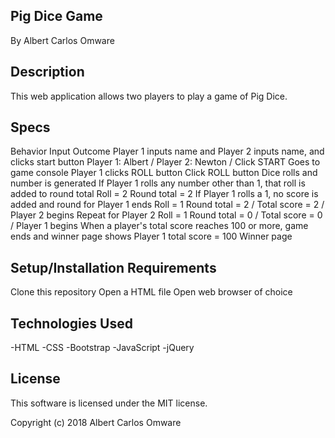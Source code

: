 ## Pig Dice Game
By Albert Carlos Omware

## Description
This web application allows two players to play a game of Pig Dice.

## Specs
Behavior	Input	Outcome
Player 1 inputs name and Player 2 inputs name, and clicks start button	Player 1: Albert / Player 2: Newton / Click START	Goes to game console
Player 1 clicks ROLL button	Click ROLL button	Dice rolls and number is generated
If Player 1 rolls any number other than 1, that roll is added to round total	Roll = 2	Round total = 2
If Player 1 rolls a 1, no score is added and round for Player 1 ends	Roll = 1	Round total = 2 / Total score = 2 / Player 2 begins
Repeat for Player 2	Roll = 1	Round total = 0 / Total score = 0 / Player 1 begins
When a player's total score reaches 100 or more, game ends and winner page shows	Player 1 total score = 100	Winner page

## Setup/Installation Requirements
Clone this repository
Open a HTML file
Open web browser of choice

## Technologies Used
-HTML
-CSS
-Bootstrap
-JavaScript
-jQuery

## License
This software is licensed under the MIT license.

Copyright (c) 2018 Albert Carlos Omware
